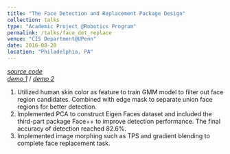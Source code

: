 ```yaml
---
title: "The Face Detection and Replacement Package Design"
collection: talks
type: "Academic Project @Robotics Program"
permalink: /talks/face_det_replace
venue: "CIS Department@UPenn"
date: 2016-08-20
location: "Philadelphia, PA"
---
```


*[source code](https://github.com/haoyuanz13/Face_Detection_Replacement)*     
*[demo 1](https://youtu.be/Ubd4mFpVJ3o)* / *[demo 2](https://youtu.be/I11WEwDn78A)*
1. Utilized human skin color as feature to train GMM model to filter out face region candidates. Combined with edge mask to separate union face regions for better detection.
2. Implemented PCA to construct Eigen Faces dataset and included the third-part package Face++ to improve detection performance. The final accuracy of detection reached 82.6%.
3. Implemented image morphing such as TPS and gradient blending to complete face replacement task. 
